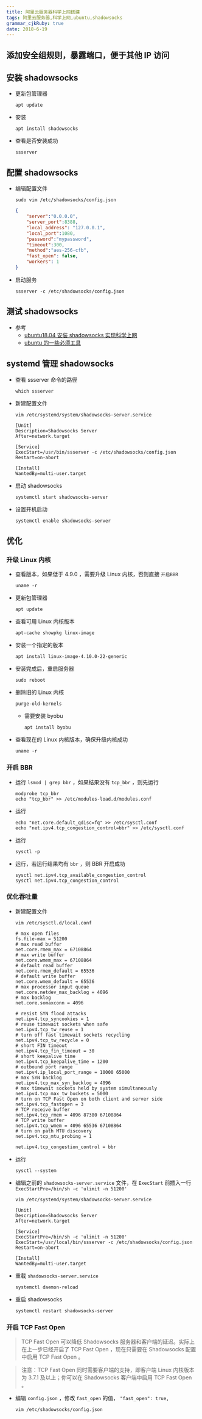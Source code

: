 ```yaml
---
title: 阿里云服务器科学上网搭建
tags: 阿里云服务器,科学上网,ubuntu,shadowsocks
grammar_cjkRuby: true
date: 2018-6-19
---
```



## 添加安全组规则，暴露端口，便于其他 IP 访问


## 安装 shadowsocks

- 更新包管理器

	``` dos?linenums
	apt update
	```

- 安装

	``` dos?linenums
	apt install shadowsocks
	```

- 查看是否安装成功

	``` dos?linenums
	ssserver
	```


## 配置 shadowsocks

- 编辑配置文件

	``` dos?linenums
	sudo vim /etc/shadowsocks/config.json
	```

	``` json
	{
		"server":"0.0.0.0",
		"server_port":8388,
		"local_address": "127.0.0.1",
		"local_port":1080,
		"password":"mypassword",
		"timeout":300,
		"method":"aes-256-cfb",
		"fast_open": false,
		"workers": 1
	}
	```

- 启动服务

	``` dos?linenums
	ssserver -c /etc/shadowsocks/config.json
	```


## 测试 shadowsocks

- 参考
	- [ubuntu18.04 安装 shadowsocks 实现科学上网](https://github.com/myArticle/StoryWriter/blob/master/ubuntu18.04%20%E5%AE%89%E8%A3%85%20shadowsocks%20%E5%AE%9E%E7%8E%B0%E7%A7%91%E5%AD%A6%E4%B8%8A%E7%BD%91.md)
	- [ubuntu 的一些必须工具](https://github.com/myArticle/StoryWriter/blob/master/ubuntu%20%E7%9A%84%E4%B8%80%E4%BA%9B%E5%BF%85%E9%A1%BB%E5%B7%A5%E5%85%B7.md)


## systemd 管理 shadowsocks

- 查看 ssserver 命令的路径

	``` dos?linenums
	which ssserver
	```
	
- 新建配置文件

	``` dos?linenums
	vim /etc/systemd/system/shadowsocks-server.service
	```

	``` dos?linenums
	[Unit]
	Description=Shadowsocks Server
	After=network.target

	[Service]
	ExecStart=/usr/bin/ssserver -c /etc/shadowsocks/config.json
	Restart=on-abort

	[Install]
	WantedBy=multi-user.target
	```

- 启动 shadowsocks

	``` dos?linenums
	systemctl start shadowsocks-server
	```

- 设置开机启动

	``` dos?linenums
	systemctl enable shadowsocks-server
	```


## 优化

### 升级 Linux 内核

- 查看版本，如果低于 4.9.0 ，需要升级 Linux 内核，否则直接 `开启BBR`

	``` dos?linenums
	uname -r
	```
	
- 更新包管理器

	``` dos?linenums
	apt update
	```

- 查看可用 Linux 内核版本

	``` dos?linenums
	apt-cache showpkg linux-image
	```
	
- 安装一个指定的版本

	``` dos?linenums
	apt install linux-image-4.10.0-22-generic
	```

- 安装完成后，重启服务器

	``` dos?linenums
	sudo reboot
	```
	
- 删除旧的 Linux 内核

	``` dos?linenums
	purge-old-kernels
	```
	
	- 需要安装 byobu

		``` dos?linenums
		apt install byobu
		```
		
- 查看现在的 Linux 内核版本，确保升级内核成功

	``` dos?linenums
	uname -r
	```
		
		
### 开启 BBR

- 运行 `lsmod | grep bbr` ，如果结果没有 `tcp_bbr` ，则先运行

	``` dos?linenums
	modprobe tcp_bbr
	echo "tcp_bbr" >> /etc/modules-load.d/modules.conf
	```
	
- 运行

	``` dos?linenums
	echo "net.core.default_qdisc=fq" >> /etc/sysctl.conf
	echo "net.ipv4.tcp_congestion_control=bbr" >> /etc/sysctl.conf
	```
	
- 运行

	``` dos?linenums
	sysctl -p
	```
	
- 运行，若运行结果均有 `bbr` ，则 BBR 开启成功

	``` dos?linenums
	sysctl net.ipv4.tcp_available_congestion_control
	sysctl net.ipv4.tcp_congestion_control
	```


### 优化吞吐量

- 新建配置文件

	``` dos?linenums
	vim /etc/sysctl.d/local.conf
	```

	``` dsconfig
	# max open files
	fs.file-max = 51200
	# max read buffer
	net.core.rmem_max = 67108864
	# max write buffer
	net.core.wmem_max = 67108864
	# default read buffer
	net.core.rmem_default = 65536
	# default write buffer
	net.core.wmem_default = 65536
	# max processor input queue
	net.core.netdev_max_backlog = 4096
	# max backlog
	net.core.somaxconn = 4096

	# resist SYN flood attacks
	net.ipv4.tcp_syncookies = 1
	# reuse timewait sockets when safe
	net.ipv4.tcp_tw_reuse = 1
	# turn off fast timewait sockets recycling
	net.ipv4.tcp_tw_recycle = 0
	# short FIN timeout
	net.ipv4.tcp_fin_timeout = 30
	# short keepalive time
	net.ipv4.tcp_keepalive_time = 1200
	# outbound port range
	net.ipv4.ip_local_port_range = 10000 65000
	# max SYN backlog
	net.ipv4.tcp_max_syn_backlog = 4096
	# max timewait sockets held by system simultaneously
	net.ipv4.tcp_max_tw_buckets = 5000
	# turn on TCP Fast Open on both client and server side
	net.ipv4.tcp_fastopen = 3
	# TCP receive buffer
	net.ipv4.tcp_rmem = 4096 87380 67108864
	# TCP write buffer
	net.ipv4.tcp_wmem = 4096 65536 67108864
	# turn on path MTU discovery
	net.ipv4.tcp_mtu_probing = 1

	net.ipv4.tcp_congestion_control = bbr
	```

- 运行

	``` dos?linenums
	sysctl --system
	```
	
- 编辑之前的 `shadowsocks-server.service` 文件，在 `ExecStart` 前插入一行 `ExecStartPre=/bin/sh -c 'ulimit -n 51200'`

	``` dos?linenums
	vim /etc/systemd/system/shadowsocks-server.service
	```
	
	``` dos?linenums
	[Unit]
	Description=Shadowsocks Server
	After=network.target

	[Service]
	ExecStartPre=/bin/sh -c 'ulimit -n 51200'
	ExecStart=/usr/local/bin/ssserver -c /etc/shadowsocks/config.json
	Restart=on-abort

	[Install]
	WantedBy=multi-user.target
	```
	
- 重载 `shadowsocks-server.service`

	``` dos?linenums
	systemctl daemon-reload
	```
	
- 重启 shadowsocks

	``` dos?linenums
	systemctl restart shadowsocks-server
	```
	
	
### 开启 TCP Fast Open

>TCP Fast Open 可以降低 Shadowsocks 服务器和客户端的延迟。实际上在上一步已经开启了 TCP Fast Open ，现在只需要在 Shadowsocks 配置中启用 TCP Fast Open 。

>注意：TCP Fast Open 同时需要客户端的支持，即客户端 Linux 内核版本为 3.7.1 及以上；你可以在 Shadowsocks 客户端中启用 TCP Fast Open 。

- 编辑 `config.json` ，修改 `fast_open` 的值， `"fast_open": true,`

	``` dos?linenums
	vim /etc/shadowsocks/config.json
	```